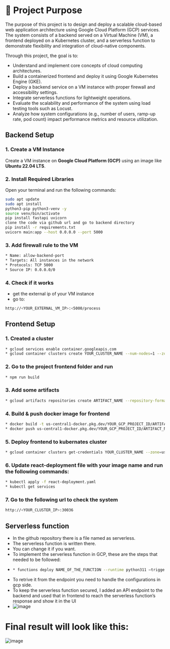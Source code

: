 # 📌 Project Purpose

The purpose of this project is to design and deploy a scalable cloud-based web application architecture using Google Cloud Platform (GCP) services. 
The system consists of a backend served on a Virtual Machine (VM), a frontend deployed on a Kubernetes cluster, and a serverless function to demonstrate flexibility and integration of cloud-native components.

Through this project, the goal is to:
* Understand and implement core concepts of cloud computing architectures.
* Build a containerized frontend and deploy it using Google Kubernetes Engine (GKE).
* Deploy a backend service on a VM instance with proper firewall and accessibility settings.
* Integrate serverless functions for lightweight operations.
* Evaluate the scalability and performance of the system using load testing tools such as Locust.
* Analyze how system configurations (e.g., number of users, ramp-up rate, pod count) impact performance metrics and resource utilization.

## Backend Setup

### 1. Create a VM Instance
Create a VM instance on **Google Cloud Platform (GCP)** using an image like **Ubuntu 22.04 LTS**.

### 2. Install Required Libraries

Open your terminal and run the following commands:

```bash
sudo apt update
sudo apt install
python3-pip python3-venv -y
source venv/bin/activate
pip install fastapi uvicorn
clone the code via github url and go to backend directory
pip install -r requirements.txt
uvicorn main:app --host 0.0.0.0 --port 5000
```
### 3. Add firewall rule to the VM 

```bash
* Name: allow-backend-port
* Targets: All instances in the network
* Protocols: TCP 5000
* Source IP: 0.0.0.0/0 
```
### 4. Check if it works
* get the external ip of your VM instance
* go to:
```bash
http://<YOUR_EXTERNAL_VM_IP>:<5000/process
```

## Frontend Setup
### 1. Created a cluster
```bash
* gcloud services enable container.googleapis.com
* gcloud container clusters create YOUR_CLUSTER_NAME --num-nodes=1 --zone=us-central1-a
```

### 2. Go to the project frontend folder and run 
```bash
* npm run build
```

### 3. Add some artifacts
```bash
* gcloud artifacts repositories create ARTIFACT_NAME --repository-format=docker --location=us-central1
```

### 4. Build & push docker image for frontend
```bash
* docker build -t us-central1-docker.pkg.dev/YOUR_GCP_PROJECT_ID/ARTIFACT_NAME/IMAGE_NAME:latest .
* docker push us-central1-docker.pkg.dev/YOUR_GCP_PROJECT_ID/ARTIFACT_NAME/IMAGE_NAME:latest
```

### 5. Deploy frontend to kubernates cluster
```bash
* gcloud container clusters get-credentials YOUR_CLUSTER_NAME --zone=us-central1-a
```

### 6. Update react-deployment file with your image name and run the following commands:
```bash
* kubectl apply -f react-deployment.yaml
* kubectl get services 
 ```
### 7. Go to the following url to check the system
```bash
http://<YOUR_CLUSTER_IP>:30036
```


## Serverless function
* In the github repository there is a file named as serverless.
* The serverless function is written there.
* You can change it if you want.
* To implement the serverless function in GCP, these are the steps that needed to be followed:
* ```bash
  * functions deploy NAME_OF_THE_FUNCTION --runtime python311 –trigger region us-central1
  ```
* To retrive it from the endpoint you need to handle the configurations in gcp side.
* To keep the serverless function secured, I added an API endpoint to the backend and used that in frontend to reach the serverless function’s response and show it in the UI
* ![image](https://github.com/user-attachments/assets/24a73895-a67e-4d4d-9075-6d2646f37669)


# Final result will look like this:
![image](https://github.com/user-attachments/assets/95f06b1b-4328-42b9-9f5e-7eb0a9e15814)



  
